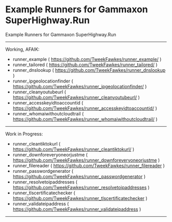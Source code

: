 # Example Runners for Gammaxon SuperHighway.Run

Example Runners for Gammaxon SuperHighway.Run

---

Working, AFAIK:
- runner_example ( https://github.com/TweekFawkes/runner_example/ )
- runner_tailored ( https://github.com/TweekFawkes/runner_tailored/ )
- runner_dnslookup ( https://github.com/TweekFawkes/runner_dnslookup )
- runner_ipgeolocationfinder ( https://github.com/TweekFawkes/runner_ipgeolocationfinder/ )
- runner_cleanyoutubeurl ( https://github.com/TweekFawkes/runner_cleanyoutubeurl/ )
- runner_accesskeyidtoaccountid ( https://github.com/TweekFawkes/runner_accesskeyidtoaccountid/ )
- runner_whomaiwithoutcloudtrail ( https://github.com/TweekFawkes/runner_whomaiwithoutcloudtrail/ )

---

Work in Progress:
- runner_cleantiktokurl ( https://github.com/TweekFawkes/runner_cleantiktokurl/ )
- runner_downforeveryoneorjustme ( https://github.com/TweekFawkes/runner_downforeveryoneorjustme )
- runner_filereader ( https://github.com/TweekFawkes/runner_filereader )
- runner_passwordgenerator ( https://github.com/TweekFawkes/runner_passwordgenerator )
- runner_resolvetoipaddresses ( https://github.com/TweekFawkes/runner_resolvetoipaddresses  )
- runner_tlscertificatechecker ( https://github.com/TweekFawkes/runner_tlscertificatechecker ) 
- runner_validateipaddress ( https://github.com/TweekFawkes/runner_validateipaddress )

---
